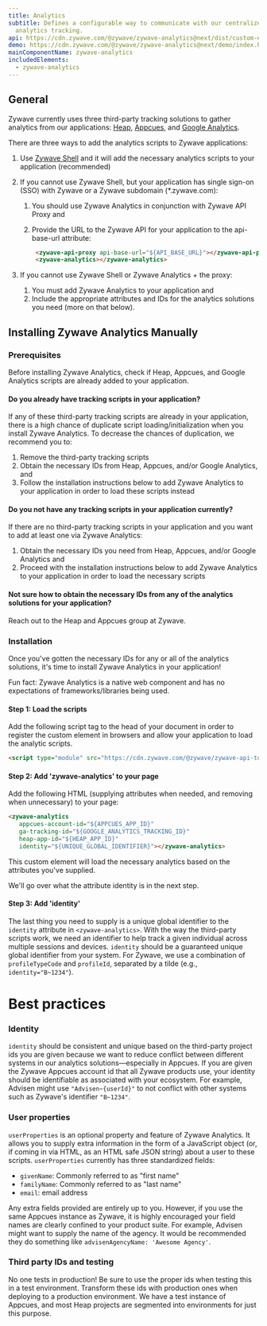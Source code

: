 ```yaml
---
title: Analytics
subtitle: Defines a configurable way to communicate with our centralized
  analytics tracking.
api: https://cdn.zywave.com/@zywave/zywave-analytics@next/dist/custom-elements.json
demo: https://cdn.zywave.com/@zywave/zywave-analytics@next/demo/index.html
mainComponentName: zywave-analytics
includedElements:
  - zywave-analytics
---
```


## General

Zywave currently uses three third-party tracking solutions to gather analytics from our applications: [Heap](https://heap.io/), [Appcues](https://www.appcues.com/), and [Google Analytics](https://analytics.google.com).

There are three ways to add the analytics scripts to Zywave applications:

1. Use [Zywave Shell](https://booster.zywave.dev/application-framework/components/shell/) and it will add the necessary analytics scripts to your application (recommended)
2. If you cannot use Zywave Shell, but your application has single sign-on (SSO) with Zywave or a Zywave subdomain (*.zywave.com):

   1. You should use Zywave Analytics in conjunction with Zywave API Proxy and
   2. Provide the URL to the Zywave API for your application to the api-base-url attribute: 

      ```html
       <zywave-api-proxy api-base-url="${API_BASE_URL}"></zywave-api-proxy>
       <zywave-analytics></zywave-analytics>
      ```
3. If you cannot use Zywave Shell or Zywave Analytics + the proxy:

   1. You must add Zywave Analytics to your application and
   2. Include the appropriate attributes and IDs for the analytics solutions you need (more on that below).

## Installing Zywave Analytics Manually

### Prerequisites

Before installing Zywave Analytics, check if Heap, Appcues, and Google Analytics scripts are already added to your application.

#### Do you already have tracking scripts in your application?

If any of these third-party tracking scripts are already in your application, there is a high chance of duplicate script loading/initialization when you install Zywave Analytics. To decrease the chances of duplication, we recommend you to:

1. Remove the third-party tracking scripts
2. Obtain the necessary IDs from Heap, Appcues, and/or Google Analytics, and
3. Follow the installation instructions below to add Zywave Analytics to your application in order to load these scripts instead

#### Do you not have any tracking scripts in your application currently?

If there are no third-party tracking scripts in your application and you want to add at least one via Zywave Analytics:

1. Obtain the necessary IDs you need from Heap, Appcues, and/or Google Analytics and
2. Proceed with the installation instructions below to add Zywave Analytics to your application in order to load the necessary scripts

#### Not sure how to obtain the necessary IDs from any of the analytics solutions for your application?

Reach out to the Heap and Appcues group at Zywave.

### Installation

Once you've gotten the necessary IDs for any or all of the analytics solutions, it's time to install Zywave Analytics in your application!

Fun fact: Zywave Analytics is a native web component and has no expectations of frameworks/libraries being used.

#### Step 1: Load the scripts

Add the following script tag to the head of your document in order to register the custom element <zywave-analytics> in browsers and allow your application to load the analytic scripts.

```html
<script type="module" src="https://cdn.zywave.com/@zywave/zywave-api-toolkit-bundle@latest/dist/bundle.js"></script>
```

#### Step 2: Add 'zywave-analytics' to your page

Add the following HTML (supplying attributes when needed, and removing when unnecessary) to your page:

```html
<zywave-analytics 
   appcues-account-id="${APPCUES_APP_ID}" 
   ga-tracking-id="${GOOGLE_ANALYTICS_TRACKING_ID}" 
   heap-app-id="${HEAP_APP_ID}" 
   identity="${UNIQUE_GLOBAL_IDENTIFIER}"></zywave-analytics>
```

This custom element will load the necessary analytics based on the attributes you've supplied.

We'll go over what the attribute identity is in the next step.

#### Step 3: Add 'identity'

The last thing you need to supply is a unique global identifier to the `identity` attribute in `<zywave-analytics>`. With the way the third-party scripts work, we need an identifier to help track a given individual across multiple sessions and devices. `identity` should be a guaranteed unique global identifier from your system. For Zywave, we use a combination of `profileTypeCode` and `profileId`, separated by a tilde (e.g., `identity="B~1234"`).

# Best practices

### Identity

`identity` should be consistent and unique based on the third-party project ids you are given because we want to reduce conflict between different systems in our analytics solutions—especially in Appcues. If you are given the Zywave Appcues account id that all Zywave products use, your identity should be identifiable as associated with your ecosystem. For example, Advisen might use `"Advisen~{userId}"` to not conflict with other systems such as Zywave's identifier `"B~1234"`.

### User properties

`userProperties` is an optional property and feature of Zywave Analytics. It allows you to supply extra information in the form of a JavaScript object (or, if coming in via HTML, as an HTML safe JSON string) about a user to these scripts. `userProperties` currently has three standardized fields:

* `givenName`: Commonly referred to as "first name"
* `familyName`: Commonly referred to as "last name"
* `email`: email address

Any extra fields provided are entirely up to you. However, if you use the same Appcues instance as Zywave, it is highly encouraged your field names are clearly confined to your product suite. For example, Advisen might want to supply the name of the agency. It would be recommended they do something like `advisenAgencyName: 'Awesome Agency'`.

### Third party IDs and testing

No one tests in production! Be sure to use the proper ids when testing this in a test environment. Transform these ids with production ones when deploying to a production environment. We have a test instance of Appcues, and most Heap projects are segmented into environments for just this purpose.